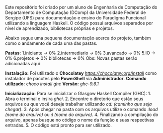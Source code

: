 Este repositório foi criado por um aluno de Engenharia de Computação do Departamento de Computação (DComp) da Universidade Federal de Sergipe (UFS) para documentação e ensino do Paradigma Funcional utilizando a linguagem Haskell.
O código possui arquivos separados por nível de aprendizado, bibliotecas próprias e projetos.

Abaixo segue uma pequena documentação acerca do projeto, também como o andamento de cada uma das pastas.

**Pastas:**
    1.iniciante     -> 0%
    2.intermediario -> 0%
    3.avancado      -> 0%
    5.IO            -> 0%
    6.projetos      -> 0%
    bibliotecas     -> 0%
Obs: Novas pastas serão adicionadas aqui

**Instalação:**
    Foi utilizado o **Chocolatey** *https://chocolatey.org/install* como instalador de pacotes pelo **PowerShell** via **Administrador**.
    **Comando utilizado:** *choco install ghc*
    **Versão:** *ghc-9.6.1*

**Inicialiazação:**
    Para se inicializar o Glasgow Haskell Compiler (GHC):
        1. Abra o terminal e insira *ghci*.
        2. Encontre o diretorio que estão seus arquivos ou que você deseje trabalhar utilizando *cd: (caminho que seja chegar)*.
        3. Após chegar na pasta com os arquivos utilize o comando *:load (nome do arquivo)* ou *:l (nome do arquivo)*.
        4. Finalizando a compilação do arquivo, apenas busque no código o nome da função e suas respectivas entradas.
        5. O código está pronto para ser utilizado.
